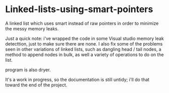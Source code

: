 # Linked-lists-using-smart-pointers
A linked list which uses smart instead of raw pointers in order to minimize the messy memory leaks.

Just a quick note: i've wrapped the code in some Visual studio memory leak detecttion, just to make sure there are none.
I also fix some of the problems seen in other variations of linked lists, such as dangling head / tail nodes, a method to append nodes in bulk,
as well a variety of operations to do on the list.

program is also dryer.

It's a work in progress, so the documentation is still untidy; i'll do that toward the end of the project.
